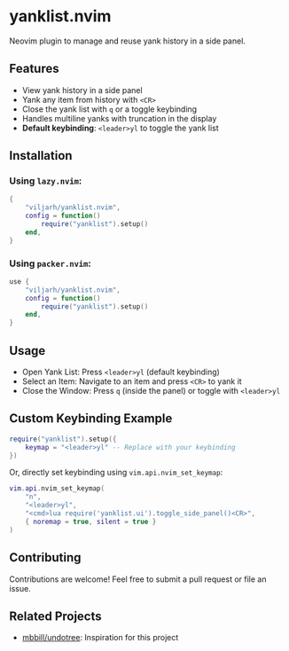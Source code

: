 # yanklist.nvim

Neovim plugin to manage and reuse yank history in a side panel.

## Features

- View yank history in a side panel
- Yank any item from history with `<CR>`
- Close the yank list with `q` or a toggle keybinding
- Handles multiline yanks with truncation in the display
- **Default keybinding**: `<leader>yl` to toggle the yank list

## Installation

### Using `lazy.nvim`:

```lua
{
    "viljarh/yanklist.nvim",
    config = function()
        require("yanklist").setup()
    end,
}
```

### Using `packer.nvim`:

```lua
use {
    "viljarh/yanklist.nvim",
    config = function()
        require("yanklist").setup()
    end,
}
```

## Usage

- Open Yank List: Press `<leader>yl` (default keybinding)
- Select an Item: Navigate to an item and press `<CR>` to yank it
- Close the Window: Press `q` (inside the panel) or toggle with `<leader>yl`

## Custom Keybinding Example

```lua
require("yanklist").setup({
    keymap = "<leader>yl" -- Replace with your keybinding
})
```

Or, directly set keybinding using `vim.api.nvim_set_keymap`:

```lua
vim.api.nvim_set_keymap(
    "n",
    "<leader>yl",
    "<cmd>lua require('yanklist.ui').toggle_side_panel()<CR>",
    { noremap = true, silent = true }
)
```

## Contributing

Contributions are welcome! Feel free to submit a pull request or file an issue.

## Related Projects

- [mbbill/undotree](https://github.com/mbbill/undotree): Inspiration for this project
